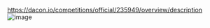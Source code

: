 https://dacon.io/competitions/official/235949/overview/description
![image](https://user-images.githubusercontent.com/74644453/185864115-41f8a6c9-6d36-470e-a35c-ebf83d55d08d.png)
